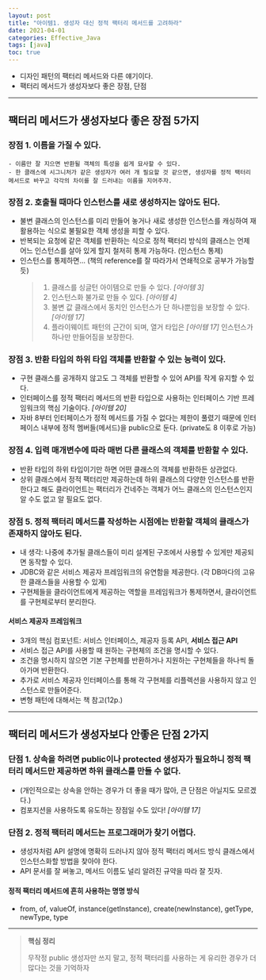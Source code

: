 ```yaml
---
layout: post
title: "아이템1. 생성자 대신 정적 팩터리 메서드를 고려하라"
date: 2021-04-01
categories: Effective_Java
tags: [java]
toc: true
---
```



- 디자인 패턴의 팩터리 메서드와 다른 얘기이다.
- 팩터리 메서드가 생성자보다 좋은 장점, 단점

---

## 팩터리 메서드가 생성자보다 좋은 장점 5가지

### 장점 1. 이름을 가질 수 있다.
    - 이름만 잘 지으면 반환될 객체의 특성을 쉽게 묘사할 수 있다.
    - 한 클래스에 시그니처가 같은 생성자가 여러 개 필요할 것 같으면, 생성자를 정적 팩터리 메서드로 바꾸고 각각의 차이를 잘 드러내는 이름을 지어주자.

### 장점 2. 호출될 때마다 인스턴스를 새로 생성하지는 않아도 된다.
- 불변 클래스의 인스턴스를 미리 만들어 놓거나 새로 생성한 인스턴스를 캐싱하여 재활용하는 식으로 불필요한 객체 생성을 피할 수 있다.
- 반복되는 요청에 같은 객체를 반환하는 식으로 정적 팩터리 방식의 클래스는 언제 어느 인스턴스를 살아 있게 할지 철저히 통제 가능하다. (인스턴스 통제)
- 인스턴스를 통제하면... (책의 reference를 잘 따라가서 연쇄적으로 공부가 가능할 듯)
  > 1) 클래스를 싱글턴 아이템으로 만들 수 있다. *[아이템 3]*
  > 2) 인스턴스화 불가로 만들 수 있다. *[아이템 4]*
  > 3) 불변 값 클래스에서 동치인 인스턴스가 단 하나뿐임을 보장할 수 있다. *[아이템 17]*
  > 4) 플라이웨이트 패턴의 근간이 되며, 열거 타입은 *[아이템 17]* 인스턴스가 하나만 만들어짐을 보장한다.

### 장점 3. 반환 타입의 하위 타입 객체를 반환할 수 있는 능력이 있다.
- 구현 클래스를 공개하지 않고도 그 객체를 반환할 수 있어 API를 작게 유지할 수 있다.
- 인터페이스를 정적 팩터리 메서드의 반환 타입으로 사용하는 인터페이스 기반 프레임워크의 핵심 기술이다. *[아이템 20]*
- 자바 8부터 인터페이스가 정적 메서드를 가질 수 없다는 제한이 풀렸기 때문에 인터페이스 내부에 정적 멤버들(메서드)을 public으로 둔다. (private도 8 이후로 가능)

### 장점 4. 입력 매개변수에 따라 매번 다른 클래스의 객체를 반환할 수 있다.
- 반환 타입의 하위 타입이기만 하면 어떤 클래스의 객체를 반환하든 상관없다.
- 상위 클래스에서 정적 팩터리만 제공하는데 하위 클래스의 다양한 인스턴스를 반환한다고 해도 클라이언트는 팩터리가 건네주는 객체가 어느 클래스의 인스턴스인지 알 수도 없고 알 필요도 없다.


### 장점 5. 정적 팩터리 메서드를 작성하는 시점에는 반환할 객체의 클래스가 존재하지 않아도 된다.
- 내 생각: 나중에 추가될 클래스들이 미리 설계된 구조에서 사용할 수 있게만 제공되면 동작할 수 있다.
- JDBC와 같은 서비스 제공자 프레임워크의 유연함을 제공한다. (각 DB마다의 고유한 클래스들을 사용할 수 있게)
- 구현체들을 클라이언트에게 제공하는 역할을 프레임워크가 통제하면서, 클라이언트를 구현체로부터 분리한다.

#### 서비스 제공자 프레임워크
- 3개의 핵심 컴포넌트: 서비스 인터페이스, 제공자 등록 API, **서비스 접근 API**
- 서비스 접근 API를 사용할 때 원하는 구현체의 조건을 명시할 수 있다.
- 조건을 명시하지 않으면 기본 구현체를 반환하거나 지원하는 구현체들을 하나씩 돌아가며 반환한다.
- 추가로 서비스 제공자 인터페이스를 통해 각 구현체를 리플렉션을 사용하지 않고 인스턴스로 만들어준다.
- 변형 패턴에 대해서는 책 참고(12p.)
---

## 팩터리 메서드가 생성자보다 안좋은 단점 2가지

### 단점 1. 상속을 하려면 public이나 protected 생성자가 필요하니 정적 팩터리 메서드만 제공하면 하위 클래스를 만들 수 없다.
- (개인적으로는 상속을 안하는 경우가 더 좋을 때가 많아, 큰 단점은 아닐지도 모르겠다.)
- 컴포지션을 사용하도록 유도하는 장점일 수도 있다! *[아이템 17]*

### 단점 2. 정적 팩터리 메서드는 프로그래머가 찾기 어렵다.
- 생성자처럼 API 설명에 명확히 드러나지 않아 정적 팩터리 메서드 방식 클래스에서 인스턴스화할 방법을 찾아야 한다.
- API 문서를 잘 써놓고, 메서드 이름도 널리 알려진 규약을 따라 잘 짓자.

#### 정적 팩터리 메서드에 흔히 사용하는 명명 방식
- from, of, valueOf, instance(getInstance), create(newInstance), getType, newType, type

---

> **핵심 정리**
>
> 무작정 public 생성자만 쓰지 말고, 정적 팩터리를 사용하는 게 유리한 경우가 더 많다는 것을 기억하자

